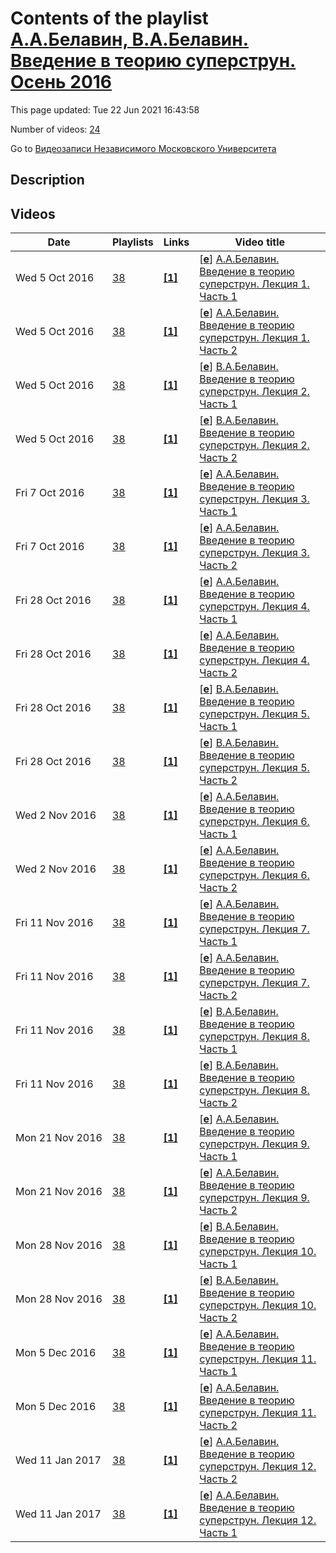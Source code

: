 # Contents of the playlist [A.A.Белавин, В.А.Белавин. Введение в теорию суперструн. Осень 2016](https://www.youtube.com/playlist?list=PLp9ABVh6_x4G22MaQT7dsfv8yssZdqPDg)

This page updated: Tue 22 Jun 2021 16:43:58

Number of videos: [24](#videos)

Go to [Видеозаписи Независимого Московского Университета](../README.md)

## Description



## Videos

|Date|Playlists|Links|Video title|
|---|---|---|---|
| Wed&nbsp;5&nbsp;Oct&nbsp;2016 | [38](../playlists/38 "A.A.Белавин, В.А.Белавин. Введение в теорию суперструн. Осень 2016") | [**[1]**](http://ium.mccme.ru/f16/f16-belavin.html) | [[**e**](https://studio.youtube.com/video/4ffM9Pxcvp8/edit "Edit")] [А.А.Белавин. Введение в теорию суперструн. Лекция 1. Часть 1](https://www.youtube.com/watch?v=4ffM9Pxcvp8&list=PLp9ABVh6_x4G22MaQT7dsfv8yssZdqPDg "Курс НМУ, рекомендованный для 4-5-го курса.&#013;21 сентября 2016 г. 17:30, НМУ 310 (Москва, Большой Власьевский пер., 11)&#013;http://ium.mccme.ru/f16/f16-belavin.html") |
| Wed&nbsp;5&nbsp;Oct&nbsp;2016 | [38](../playlists/38 "A.A.Белавин, В.А.Белавин. Введение в теорию суперструн. Осень 2016") | [**[1]**](http://ium.mccme.ru/f16/f16-belavin.html) | [[**e**](https://studio.youtube.com/video/rnY3VYzEQB0/edit "Edit")] [А.А.Белавин. Введение в теорию суперструн. Лекция 1. Часть 2](https://www.youtube.com/watch?v=rnY3VYzEQB0&list=PLp9ABVh6_x4G22MaQT7dsfv8yssZdqPDg "Курс НМУ, рекомендованный для 4-5-го курса.&#013;21 сентября 2016 г. 17:30, НМУ 310 (Москва, Большой Власьевский пер., 11)&#013;http://ium.mccme.ru/f16/f16-belavin.html") |
| Wed&nbsp;5&nbsp;Oct&nbsp;2016 | [38](../playlists/38 "A.A.Белавин, В.А.Белавин. Введение в теорию суперструн. Осень 2016") | [**[1]**](http://ium.mccme.ru/f16/f16-belavin.html) | [[**e**](https://studio.youtube.com/video/Huu9jog9_gg/edit "Edit")] [В.А.Белавин. Введение в теорию суперструн. Лекция 2. Часть 1](https://www.youtube.com/watch?v=Huu9jog9_gg&list=PLp9ABVh6_x4G22MaQT7dsfv8yssZdqPDg "Курс НМУ, рекомендованный для 4-5-го курса.&#013;28 сентября 2016 г. 17:30, НМУ 310 (Москва, Большой Власьевский пер., 11)&#013;http://ium.mccme.ru/f16/f16-belavin.html") |
| Wed&nbsp;5&nbsp;Oct&nbsp;2016 | [38](../playlists/38 "A.A.Белавин, В.А.Белавин. Введение в теорию суперструн. Осень 2016") | [**[1]**](http://ium.mccme.ru/f16/f16-belavin.html) | [[**e**](https://studio.youtube.com/video/hStYZ_1S6O4/edit "Edit")] [В.А.Белавин. Введение в теорию суперструн. Лекция 2. Часть 2](https://www.youtube.com/watch?v=hStYZ_1S6O4&list=PLp9ABVh6_x4G22MaQT7dsfv8yssZdqPDg "Курс НМУ, рекомендованный для 4-5-го курса.&#013;28 сентября 2016 г. 17:30, НМУ 310 (Москва, Большой Власьевский пер., 11)&#013;http://ium.mccme.ru/f16/f16-belavin.html") |
| Fri&nbsp;7&nbsp;Oct&nbsp;2016 | [38](../playlists/38 "A.A.Белавин, В.А.Белавин. Введение в теорию суперструн. Осень 2016") | [**[1]**](http://ium.mccme.ru/f16/f16-belavin.html) | [[**e**](https://studio.youtube.com/video/o6h42lWAzoI/edit "Edit")] [А.А.Белавин. Введение в теорию суперструн. Лекция 3. Часть 1](https://www.youtube.com/watch?v=o6h42lWAzoI&list=PLp9ABVh6_x4G22MaQT7dsfv8yssZdqPDg "Курс НМУ, рекомендованный для 4-5-го курса.&#013;5 октября 2016 г. 17:30, НМУ 310 (Москва, Большой Власьевский пер., 11)&#013;http://ium.mccme.ru/f16/f16-belavin.html") |
| Fri&nbsp;7&nbsp;Oct&nbsp;2016 | [38](../playlists/38 "A.A.Белавин, В.А.Белавин. Введение в теорию суперструн. Осень 2016") | [**[1]**](http://ium.mccme.ru/f16/f16-belavin.html) | [[**e**](https://studio.youtube.com/video/mI1p5IC-Lpo/edit "Edit")] [А.А.Белавин. Введение в теорию суперструн. Лекция 3. Часть 2](https://www.youtube.com/watch?v=mI1p5IC-Lpo&list=PLp9ABVh6_x4G22MaQT7dsfv8yssZdqPDg "Курс НМУ, рекомендованный для 4-5-го курса.&#013;5 октября 2016 г. 17:30, НМУ 310 (Москва, Большой Власьевский пер., 11)&#013;http://ium.mccme.ru/f16/f16-belavin.html") |
| Fri&nbsp;28&nbsp;Oct&nbsp;2016 | [38](../playlists/38 "A.A.Белавин, В.А.Белавин. Введение в теорию суперструн. Осень 2016") | [**[1]**](http://ium.mccme.ru/f16/f16-belavin.html) | [[**e**](https://studio.youtube.com/video/XOP8n7Its98/edit "Edit")] [А.А.Белавин. Введение в теорию суперструн. Лекция 4. Часть 1](https://www.youtube.com/watch?v=XOP8n7Its98&list=PLp9ABVh6_x4G22MaQT7dsfv8yssZdqPDg "Курс НМУ, рекомендованный для 4-5-го курса.&#013;12 октября 2016 г. 17:30, НМУ 310 (Москва, Большой Власьевский пер., 11)&#013;http://ium.mccme.ru/f16/f16-belavin.html") |
| Fri&nbsp;28&nbsp;Oct&nbsp;2016 | [38](../playlists/38 "A.A.Белавин, В.А.Белавин. Введение в теорию суперструн. Осень 2016") | [**[1]**](http://ium.mccme.ru/f16/f16-belavin.html) | [[**e**](https://studio.youtube.com/video/y92EJveSg9U/edit "Edit")] [А.А.Белавин. Введение в теорию суперструн. Лекция 4. Часть 2](https://www.youtube.com/watch?v=y92EJveSg9U&list=PLp9ABVh6_x4G22MaQT7dsfv8yssZdqPDg "К сожалению, по неизвестным причинам видео в конце обрывается (вероятно, за пару минут до конца).&#013;Курс НМУ, рекомендованный для 4-5-го курса.&#013;12 октября 2016 г. 17:30, НМУ 310 (Москва, Большой Власьевский пер., 11)&#013;http://ium.mccme.ru/f16/f16-belavin.html") |
| Fri&nbsp;28&nbsp;Oct&nbsp;2016 | [38](../playlists/38 "A.A.Белавин, В.А.Белавин. Введение в теорию суперструн. Осень 2016") | [**[1]**](http://ium.mccme.ru/f16/f16-belavin.html) | [[**e**](https://studio.youtube.com/video/xKw7R5PIDGM/edit "Edit")] [В.А.Белавин. Введение в теорию суперструн. Лекция 5. Часть 1](https://www.youtube.com/watch?v=xKw7R5PIDGM&list=PLp9ABVh6_x4G22MaQT7dsfv8yssZdqPDg "Курс НМУ, рекомендованный для 4-5-го курса.&#013;19 октября 2016 г. 17:30, НМУ 310 (Москва, Большой Власьевский пер., 11)&#013;http://ium.mccme.ru/f16/f16-belavin.html") |
| Fri&nbsp;28&nbsp;Oct&nbsp;2016 | [38](../playlists/38 "A.A.Белавин, В.А.Белавин. Введение в теорию суперструн. Осень 2016") | [**[1]**](http://ium.mccme.ru/f16/f16-belavin.html) | [[**e**](https://studio.youtube.com/video/Tk178NYfwGE/edit "Edit")] [В.А.Белавин. Введение в теорию суперструн. Лекция 5. Часть 2](https://www.youtube.com/watch?v=Tk178NYfwGE&list=PLp9ABVh6_x4G22MaQT7dsfv8yssZdqPDg "Курс НМУ, рекомендованный для 4-5-го курса.&#013;19 октября 2016 г. 17:30, НМУ 310 (Москва, Большой Власьевский пер., 11)&#013;http://ium.mccme.ru/f16/f16-belavin.html") |
| Wed&nbsp;2&nbsp;Nov&nbsp;2016 | [38](../playlists/38 "A.A.Белавин, В.А.Белавин. Введение в теорию суперструн. Осень 2016") | [**[1]**](http://ium.mccme.ru/f16/f16-belavin.html) | [[**e**](https://studio.youtube.com/video/ufVSI9OCtRo/edit "Edit")] [А.А.Белавин. Введение в теорию суперструн. Лекция 6. Часть 1](https://www.youtube.com/watch?v=ufVSI9OCtRo&list=PLp9ABVh6_x4G22MaQT7dsfv8yssZdqPDg "Курс НМУ, рекомендованный для 4-5-го курса.&#013;26 октября 2016 г. 17:30, НМУ 310 (Москва, Большой Власьевский пер., 11)&#013;http://ium.mccme.ru/f16/f16-belavin.html") |
| Wed&nbsp;2&nbsp;Nov&nbsp;2016 | [38](../playlists/38 "A.A.Белавин, В.А.Белавин. Введение в теорию суперструн. Осень 2016") | [**[1]**](http://ium.mccme.ru/f16/f16-belavin.html) | [[**e**](https://studio.youtube.com/video/JniwrLAziyA/edit "Edit")] [А.А.Белавин. Введение в теорию суперструн. Лекция 6. Часть 2](https://www.youtube.com/watch?v=JniwrLAziyA&list=PLp9ABVh6_x4G22MaQT7dsfv8yssZdqPDg "Курс НМУ, рекомендованный для 4-5-го курса.&#013;26 октября 2016 г. 17:30, НМУ 310 (Москва, Большой Власьевский пер., 11)&#013;http://ium.mccme.ru/f16/f16-belavin.html") |
| Fri&nbsp;11&nbsp;Nov&nbsp;2016 | [38](../playlists/38 "A.A.Белавин, В.А.Белавин. Введение в теорию суперструн. Осень 2016") | [**[1]**](http://ium.mccme.ru/f16/f16-belavin.html) | [[**e**](https://studio.youtube.com/video/UeJOv7JKPlw/edit "Edit")] [А.А.Белавин. Введение в теорию суперструн. Лекция 7. Часть 1](https://www.youtube.com/watch?v=UeJOv7JKPlw&list=PLp9ABVh6_x4G22MaQT7dsfv8yssZdqPDg "Курс НМУ, рекомендованный для 4-5-го курса.&#013;2 ноября 2016 г. 17:30, НМУ 310 (Москва, Большой Власьевский пер., 11)&#013;http://ium.mccme.ru/f16/f16-belavin.html") |
| Fri&nbsp;11&nbsp;Nov&nbsp;2016 | [38](../playlists/38 "A.A.Белавин, В.А.Белавин. Введение в теорию суперструн. Осень 2016") | [**[1]**](http://ium.mccme.ru/f16/f16-belavin.html) | [[**e**](https://studio.youtube.com/video/vxQQKPaqyRo/edit "Edit")] [А.А.Белавин. Введение в теорию суперструн. Лекция 7. Часть 2](https://www.youtube.com/watch?v=vxQQKPaqyRo&list=PLp9ABVh6_x4G22MaQT7dsfv8yssZdqPDg "Курс НМУ, рекомендованный для 4-5-го курса.&#013;2 ноября 2016 г. 17:30, НМУ 310 (Москва, Большой Власьевский пер., 11)&#013;http://ium.mccme.ru/f16/f16-belavin.html") |
| Fri&nbsp;11&nbsp;Nov&nbsp;2016 | [38](../playlists/38 "A.A.Белавин, В.А.Белавин. Введение в теорию суперструн. Осень 2016") | [**[1]**](http://ium.mccme.ru/f16/f16-belavin.html) | [[**e**](https://studio.youtube.com/video/XaRD00ZXiWE/edit "Edit")] [В.А.Белавин. Введение в теорию суперструн. Лекция 8. Часть 1](https://www.youtube.com/watch?v=XaRD00ZXiWE&list=PLp9ABVh6_x4G22MaQT7dsfv8yssZdqPDg "Курс НМУ, рекомендованный для 4-5-го курса.&#013;9 ноября 2016 г. 17:30, НМУ 310 (Москва, Большой Власьевский пер., 11)&#013;http://ium.mccme.ru/f16/f16-belavin.html") |
| Fri&nbsp;11&nbsp;Nov&nbsp;2016 | [38](../playlists/38 "A.A.Белавин, В.А.Белавин. Введение в теорию суперструн. Осень 2016") | [**[1]**](http://ium.mccme.ru/f16/f16-belavin.html) | [[**e**](https://studio.youtube.com/video/p24CRvS-RaY/edit "Edit")] [В.А.Белавин. Введение в теорию суперструн. Лекция 8. Часть 2](https://www.youtube.com/watch?v=p24CRvS-RaY&list=PLp9ABVh6_x4G22MaQT7dsfv8yssZdqPDg "Курс НМУ, рекомендованный для 4-5-го курса.&#013;9 ноября 2016 г. 17:30, НМУ 310 (Москва, Большой Власьевский пер., 11)&#013;http://ium.mccme.ru/f16/f16-belavin.html") |
| Mon&nbsp;21&nbsp;Nov&nbsp;2016 | [38](../playlists/38 "A.A.Белавин, В.А.Белавин. Введение в теорию суперструн. Осень 2016") | [**[1]**](http://ium.mccme.ru/f16/f16-belavin.html) | [[**e**](https://studio.youtube.com/video/9LJ0xovfblA/edit "Edit")] [А.А.Белавин. Введение в теорию суперструн. Лекция 9. Часть 1](https://www.youtube.com/watch?v=9LJ0xovfblA&list=PLp9ABVh6_x4G22MaQT7dsfv8yssZdqPDg "Курс НМУ, рекомендованный для 4-5-го курса.&#013;16 ноября 2016 г. 17:30, НМУ 310 (Москва, Большой Власьевский пер., 11)&#013;http://ium.mccme.ru/f16/f16-belavin.html") |
| Mon&nbsp;21&nbsp;Nov&nbsp;2016 | [38](../playlists/38 "A.A.Белавин, В.А.Белавин. Введение в теорию суперструн. Осень 2016") | [**[1]**](http://ium.mccme.ru/f16/f16-belavin.html) | [[**e**](https://studio.youtube.com/video/Xxg583QSaXI/edit "Edit")] [А.А.Белавин. Введение в теорию суперструн. Лекция 9. Часть 2](https://www.youtube.com/watch?v=Xxg583QSaXI&list=PLp9ABVh6_x4G22MaQT7dsfv8yssZdqPDg "Курс НМУ, рекомендованный для 4-5-го курса.&#013;16 ноября 2016 г. 17:30, НМУ 310 (Москва, Большой Власьевский пер., 11)&#013;http://ium.mccme.ru/f16/f16-belavin.html") |
| Mon&nbsp;28&nbsp;Nov&nbsp;2016 | [38](../playlists/38 "A.A.Белавин, В.А.Белавин. Введение в теорию суперструн. Осень 2016") | [**[1]**](http://ium.mccme.ru/f16/f16-belavin.html) | [[**e**](https://studio.youtube.com/video/ZQ-zUx5UViI/edit "Edit")] [В.А.Белавин. Введение в теорию суперструн. Лекция 10. Часть 1](https://www.youtube.com/watch?v=ZQ-zUx5UViI&list=PLp9ABVh6_x4G22MaQT7dsfv8yssZdqPDg "Курс НМУ, рекомендованный для 4-5-го курса.&#013;23 ноября 2016 г. 17:30, НМУ 310 (Москва, Большой Власьевский пер., 11)&#013;http://ium.mccme.ru/f16/f16-belavin.html") |
| Mon&nbsp;28&nbsp;Nov&nbsp;2016 | [38](../playlists/38 "A.A.Белавин, В.А.Белавин. Введение в теорию суперструн. Осень 2016") | [**[1]**](http://ium.mccme.ru/f16/f16-belavin.html) | [[**e**](https://studio.youtube.com/video/D-YkSrmBj8U/edit "Edit")] [В.А.Белавин. Введение в теорию суперструн. Лекция 10. Часть 2](https://www.youtube.com/watch?v=D-YkSrmBj8U&list=PLp9ABVh6_x4G22MaQT7dsfv8yssZdqPDg "Курс НМУ, рекомендованный для 4-5-го курса.&#013;23 ноября 2016 г. 17:30, НМУ 310 (Москва, Большой Власьевский пер., 11)&#013;http://ium.mccme.ru/f16/f16-belavin.html") |
| Mon&nbsp;5&nbsp;Dec&nbsp;2016 | [38](../playlists/38 "A.A.Белавин, В.А.Белавин. Введение в теорию суперструн. Осень 2016") | [**[1]**](http://ium.mccme.ru/f16/f16-belavin.html) | [[**e**](https://studio.youtube.com/video/7DoHGL4M5oo/edit "Edit")] [А.А.Белавин. Введение в теорию суперструн. Лекция 11. Часть 1](https://www.youtube.com/watch?v=7DoHGL4M5oo&list=PLp9ABVh6_x4G22MaQT7dsfv8yssZdqPDg "Курс НМУ, рекомендованный для 4-5-го курса.&#013;30 ноября 2016 г. 17:30, НМУ 310 (Москва, Большой Власьевский пер., 11)&#013;http://ium.mccme.ru/f16/f16-belavin.html") |
| Mon&nbsp;5&nbsp;Dec&nbsp;2016 | [38](../playlists/38 "A.A.Белавин, В.А.Белавин. Введение в теорию суперструн. Осень 2016") | [**[1]**](http://ium.mccme.ru/f16/f16-belavin.html) | [[**e**](https://studio.youtube.com/video/g7ewN6cVzkY/edit "Edit")] [А.А.Белавин. Введение в теорию суперструн. Лекция 11. Часть 2](https://www.youtube.com/watch?v=g7ewN6cVzkY&list=PLp9ABVh6_x4G22MaQT7dsfv8yssZdqPDg "Курс НМУ, рекомендованный для 4-5-го курса.&#013;30 ноября 2016 г. 17:30, НМУ 310 (Москва, Большой Власьевский пер., 11)&#013;http://ium.mccme.ru/f16/f16-belavin.html") |
| Wed&nbsp;11&nbsp;Jan&nbsp;2017 | [38](../playlists/38 "A.A.Белавин, В.А.Белавин. Введение в теорию суперструн. Осень 2016") | [**[1]**](http://ium.mccme.ru/f16/f16-belavin.html) | [[**e**](https://studio.youtube.com/video/Ly74MYgtB3I/edit "Edit")] [А.А.Белавин. Введение в теорию суперструн. Лекция 12. Часть 2](https://www.youtube.com/watch?v=Ly74MYgtB3I&list=PLp9ABVh6_x4G22MaQT7dsfv8yssZdqPDg "Курс НМУ, рекомендованный для 4-5-го курса.&#013;7 декабря 2016 г. 17:30, НМУ 310 (Москва, Большой Власьевский пер., 11)&#013;http://ium.mccme.ru/f16/f16-belavin.html") |
| Wed&nbsp;11&nbsp;Jan&nbsp;2017 | [38](../playlists/38 "A.A.Белавин, В.А.Белавин. Введение в теорию суперструн. Осень 2016") | [**[1]**](http://ium.mccme.ru/f16/f16-belavin.html) | [[**e**](https://studio.youtube.com/video/iappC-TXhdk/edit "Edit")] [А.А.Белавин. Введение в теорию суперструн. Лекция 12. Часть 1](https://www.youtube.com/watch?v=iappC-TXhdk&list=PLp9ABVh6_x4G22MaQT7dsfv8yssZdqPDg "Курс НМУ, рекомендованный для 4-5-го курса.&#013;7 декабря 2016 г. 17:30, НМУ 310 (Москва, Большой Власьевский пер., 11)&#013;http://ium.mccme.ru/f16/f16-belavin.html") |
